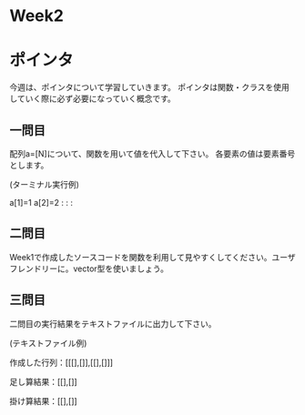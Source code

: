 # Week2
# ポインタ
今週は、ポインタについて学習していきます。
ポインタは関数・クラスを使用していく際に必ず必要になっていく概念です。

## 一問目
配列a=[N]について、関数を用いて値を代入して下さい。
各要素の値は要素番号とします。

(ターミナル実行例)

a[1]=1
a[2]=2
   :
   :
   :

## 二問目
Week1で作成したソースコードを関数を利用して見やすくしてください。ユーザフレンドリーに。vector型を使いましょう。

## 三問目
二問目の実行結果をテキストファイルに出力して下さい。

(テキストファイル例)

作成した行列：[[[],[]],[[],[]]]

足し算結果：[[],[]]

掛け算結果：[[],[]]